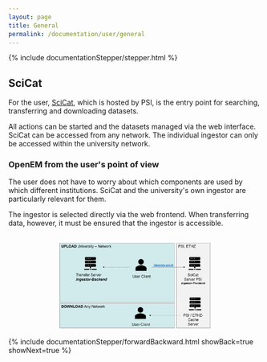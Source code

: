 ```yaml
---
layout: page
title: General
permalink: /documentation/user/general
---
```


<!-- Show the current active documentation page -->
{% include documentationStepper/stepper.html %}

## SciCat

For the user, <a href="https://discovery.psi.ch/login">SciCat</a>, which is hosted by PSI, is the entry point for searching, transferring and downloading datasets.

All actions can be started and the datasets managed via the web interface. SciCat can be accessed from any network. The individual ingestor can only be accessed within the university network.

### OpenEM from the user's point of view

The user does not have to worry about which components are used by which different institutions. SciCat and the university's own ingestor are particularly relevant for them.

The ingestor is selected directly via the web frontend. When transferring data, however, it must be ensured that the ingestor is accessible.

<div align="center">
    <br>
    <img src="/assets/img/documentation/user/user_manual_overview.png" alt="Components Overview" style="width: 60%;">
</div>

{% include documentationStepper/forwardBackward.html showBack=true showNext=true %}
